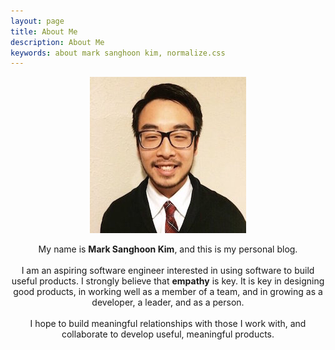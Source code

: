 ```yaml
---
layout: page
title: About Me
description: About Me
keywords: about mark sanghoon kim, normalize.css
---
```


<p align="center">
  <img src="/images/markprofile-new.jpg">
  <div align="center">
  	My name is <strong>Mark Sanghoon Kim</strong>, and this is my personal blog.
  	<br><br>
  	I am an aspiring software engineer interested in using software to build useful products. I strongly believe that <strong>empathy</strong> is key. It is key in designing good products, in working well as a member of a team, and in growing as a developer, a leader, and as a person.
  	<!-- <br><br>
  	I studied at <a href="http://www.ucla.edu/" target="_blank">UCLA</a> and graduated with a B.S. in Civil Engineering and a minor in Environmental Engineering. For the past 3 years, I worked in the oil and gas industry as a project engineer for <a href="https://atmosi.com/" target="_blank">Atmos International</a>, a pipeline technology and software provider. It was during these few years that I learned how to work with clients to build leak detection systems that met their needs. My favorite questions are: "<strong><em>Why</strong> do we do what we do?</em>" and "<strong><em>How</strong> can we do it better?</em>" -->
  	<br><br>
  	I hope to build meaningful relationships with those I work with, and collaborate to develop useful, meaningful products. 
  </div>
</p>


